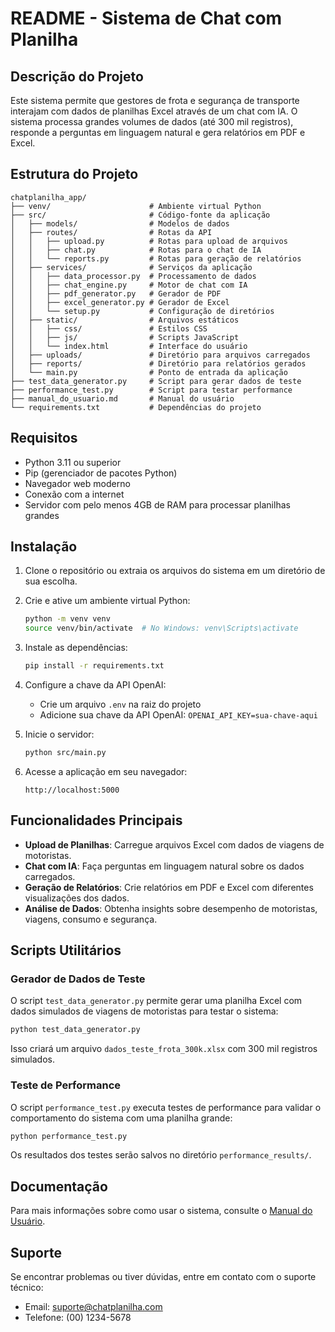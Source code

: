 # README - Sistema de Chat com Planilha

## Descrição do Projeto

Este sistema permite que gestores de frota e segurança de transporte interajam com dados de planilhas Excel através de um chat com IA. O sistema processa grandes volumes de dados (até 300 mil registros), responde a perguntas em linguagem natural e gera relatórios em PDF e Excel.

## Estrutura do Projeto

```
chatplanilha_app/
├── venv/                      # Ambiente virtual Python
├── src/                       # Código-fonte da aplicação
│   ├── models/                # Modelos de dados
│   ├── routes/                # Rotas da API
│   │   ├── upload.py          # Rotas para upload de arquivos
│   │   ├── chat.py            # Rotas para o chat de IA
│   │   └── reports.py         # Rotas para geração de relatórios
│   ├── services/              # Serviços da aplicação
│   │   ├── data_processor.py  # Processamento de dados
│   │   ├── chat_engine.py     # Motor de chat com IA
│   │   ├── pdf_generator.py   # Gerador de PDF
│   │   ├── excel_generator.py # Gerador de Excel
│   │   └── setup.py           # Configuração de diretórios
│   ├── static/                # Arquivos estáticos
│   │   ├── css/               # Estilos CSS
│   │   ├── js/                # Scripts JavaScript
│   │   └── index.html         # Interface do usuário
│   ├── uploads/               # Diretório para arquivos carregados
│   ├── reports/               # Diretório para relatórios gerados
│   └── main.py                # Ponto de entrada da aplicação
├── test_data_generator.py     # Script para gerar dados de teste
├── performance_test.py        # Script para testar performance
├── manual_do_usuario.md       # Manual do usuário
└── requirements.txt           # Dependências do projeto
```

## Requisitos

- Python 3.11 ou superior
- Pip (gerenciador de pacotes Python)
- Navegador web moderno
- Conexão com a internet
- Servidor com pelo menos 4GB de RAM para processar planilhas grandes

## Instalação

1. Clone o repositório ou extraia os arquivos do sistema em um diretório de sua escolha.

2. Crie e ative um ambiente virtual Python:
   ```bash
   python -m venv venv
   source venv/bin/activate  # No Windows: venv\Scripts\activate
   ```

3. Instale as dependências:
   ```bash
   pip install -r requirements.txt
   ```

4. Configure a chave da API OpenAI:
   - Crie um arquivo `.env` na raiz do projeto
   - Adicione sua chave da API OpenAI: `OPENAI_API_KEY=sua-chave-aqui`

5. Inicie o servidor:
   ```bash
   python src/main.py
   ```

6. Acesse a aplicação em seu navegador:
   ```
   http://localhost:5000
   ```

## Funcionalidades Principais

- **Upload de Planilhas**: Carregue arquivos Excel com dados de viagens de motoristas.
- **Chat com IA**: Faça perguntas em linguagem natural sobre os dados carregados.
- **Geração de Relatórios**: Crie relatórios em PDF e Excel com diferentes visualizações dos dados.
- **Análise de Dados**: Obtenha insights sobre desempenho de motoristas, viagens, consumo e segurança.

## Scripts Utilitários

### Gerador de Dados de Teste

O script `test_data_generator.py` permite gerar uma planilha Excel com dados simulados de viagens de motoristas para testar o sistema:

```bash
python test_data_generator.py
```

Isso criará um arquivo `dados_teste_frota_300k.xlsx` com 300 mil registros simulados.

### Teste de Performance

O script `performance_test.py` executa testes de performance para validar o comportamento do sistema com uma planilha grande:

```bash
python performance_test.py
```

Os resultados dos testes serão salvos no diretório `performance_results/`.

## Documentação

Para mais informações sobre como usar o sistema, consulte o [Manual do Usuário](manual_do_usuario.md).

## Suporte

Se encontrar problemas ou tiver dúvidas, entre em contato com o suporte técnico:

- Email: suporte@chatplanilha.com
- Telefone: (00) 1234-5678
